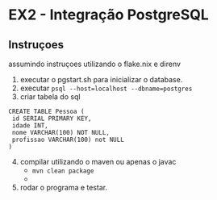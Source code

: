 # EX2 - Integração PostgreSQL

## Instruçoes
assumindo instruçoes utilizando o flake.nix e direnv
1. executar o pgstart.sh para inicializar o database.
2. executar `psql --host=localhost --dbname=postgres`
3. criar tabela do sql

```
CREATE TABLE Pessoa (
 id SERIAL PRIMARY KEY,
 idade INT,
 nome VARCHAR(100) NOT NULL,
 profissao VARCHAR(100) not NULL
)
```
4. compilar utilizando o maven ou apenas o javac
    - `mvn clean package`
    -
5. rodar o programa e testar.
